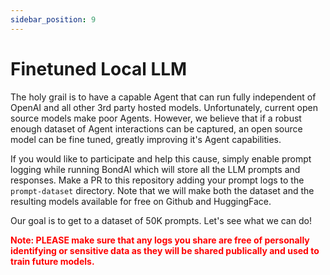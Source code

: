 ```yaml
---
sidebar_position: 9
---
```


# Finetuned Local LLM

The holy grail is to have a capable Agent that can run fully independent of OpenAI and all other 3rd party hosted models. Unfortunately, current open source models make poor Agents. However, we believe that if a robust enough dataset of Agent interactions can be captured, an open source model can be fine tuned, greatly improving it's Agent capabilities.

If you would like to participate and help this cause, simply enable prompt logging while running BondAI which will store all the LLM prompts and responses. Make a PR to this repository adding your prompt logs to the `prompt-dataset` directory. Note that we will make both the dataset and the resulting models available for free on Github and HuggingFace.

Our goal is to get to a dataset of 50K prompts. Let's see what we can do!

<p>
<b style="color:red">Note: PLEASE make sure that any logs you share are free of personally identifying or sensitive data as they will be shared publically and used to train future models.</b></p>
